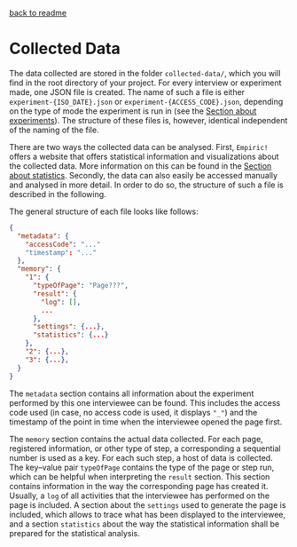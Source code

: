 [back to readme](../../../)

# Collected Data

The data collected are stored in the folder `collected-data/`, which you will find in the root directory of your project.  For every interview or experiment made, one JSON file is created.  The name of such a file is either `experiment-{ISO_DATE}.json` or `experiment-{ACCESS_CODE}.json`, depending on the type of mode the experiment is run in (see the [Section about experiments](experiments.md)).  The structure of these files is, however, identical independent of the naming of the file.

There are two ways the collected data can be analysed.  First, `Empiric!` offers a website that offers statistical information and visualizations about the collected data.  More information on this can be found in the [Section about statistics](statistics.md).  Secondly, the data can also easily be accessed manually and analysed in more detail.  In order to do so, the structure of such a file is described in the following.

The general structure of each file looks like follows:
```json
{
  "metadata": {
    "accessCode": "..."
    "timestamp": "..."
  },
  "memory": {
    "1": {
      "typeOfPage": "Page???",
      "result": {
        "log": [],
        ...
      },
      "settings": {...},
      "statistics": {...}
    },
    "2": {...},
    "3": {...},
  }
}
```

The `metadata` section contains all information about the experiment performed by this one interviewee can be found.  This includes the access code used (in case, no access code is used, it displays `"_"`) and the timestamp of the point in time when the interviewee opened the page first.

The `memory` section contains the actual data collected.  For each page, registered information, or other type of step, a corresponding a sequential number is used as a key.  For each such step, a host of data is collected.  The key–value pair `typeOfPage` contains the type of the page or step run, which can be helpful when interpreting the `result` section.  This section contains information in the way the corresponding page has created it.  Usually, a `log` of all activities that the interviewee has performed on the page is included.  A section about the `settings` used to generate the page is included, which allows to trace what has been displayed to the interviewee, and a section `statistics` about the way the statistical information shall be prepared for the statistical analysis.
